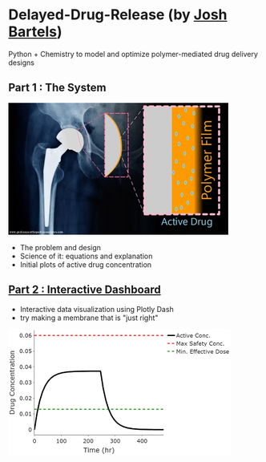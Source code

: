 # Delayed-Drug-Release (by [Josh Bartels](https://www.linkedin.com/in/joshua-bartels-756309138/))
Python + Chemistry to model and optimize polymer-mediated drug delivery designs

## Part 1 : The System
![Membrane-use-design](/images/Film%20Design.jpg)
* The problem and design
* Science of it: equations and explanation
* Initial plots of active drug concentration

## [Part 2 : Interactive Dashboard](https://delayed-drug-release-app.onrender.com)
* Interactive data visualization using Plotly Dash
* try making a membrane that is "just right"

![Example plot](/images/example_plot.png)
